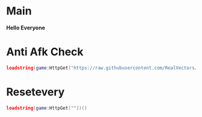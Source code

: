 # Main
**Hello Everyone**

# Anti Afk Check
```lua
loadstring(game:HttpGet("https://raw.githubusercontent.com/RealVectors/Main/refs/heads/main/Init.lua"))()
```

# Resetevery
```lua
loadstring(game:HttpGet(""))()
```
